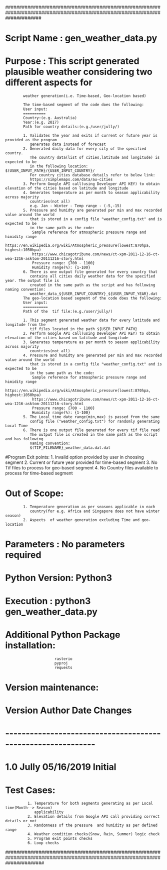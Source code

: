 #############################################################################################################################
# Script Name :  gen_weather_data.py
# Purpose : This script generated plausible weather considering two different aspects for 
            weather generation(i.e. Time-based, Geo-location based)
            
            The time-based segment of the code does the following:
            User input:
            ==========
            Country:(e.g. Australia)
            Year:(e.g. 2017)
            Path for country details:(e.g./user/jully/)
            
            1. Validates the year and exits if current or future year is provided as the program
               generates data instead of forecast
            2. Generated daily data for every city of the specified country.
               The country data(list of cities,latitude and longitude) is expected to be 
               in the following location: $(USER_INPUT_PATH}/{USER_INPUT_COUNTRY}/
               For country cities database details refer to below link:
               https://simplemaps.com/data/au-cities
            3. Perform Google API call(using Developer API KEY) to obtain elevation of the cities based on latitude and longitude
            4. Generates temperature as per month to season applicability across majority 
               countries(not all)
               e.g. Jan - Winter - Temp range - (-5,-15)
            5. Pressure and humidty are generated per min and max recorded value around the world
               that is stored in a config file "weather_config.txt" and is expected to be 
               in the same path as the code:
                Sample reference for atmospheric pressure range and himidity range
                https://en.wikipedia.org/wiki/Atmospheric_pressure(lowest:870hpa, highest:1050hpa)
                https://www.chicagotribune.com/news/ct-xpm-2011-12-16-ct-wea-1216-asktom-20111216-story.html
                Pressure range: {700 - 1100} 
                Humidity range(%): {1-100}
            6. There is one output file generated for every country that
               contains all cities daily weather data for the specified year. The output file is 
               created in the same path as the script and has following naming convention:
               weather_data_${USER_INPUT_COUNTRY}_${USER_INPUT_YEAR}.dat
            The geo-location based segment of the code does the following:
            User input:
            ===========
            Path of the  tif file:(e.g./user/jully/)
            
            1. This segment generated weather data for every latitude and longitude from the
               tif files located in the path ${USER_INPUT_PATH}
            2. Perform Google API call(using Developer API KEY) to obtain elevation of the cities based on latitude and longitude
            3. Generates temperature as per month to season applicability across majority 
               countries(not all)
            4. Pressure and humidty are generated per min and max recorded value around the world
               that is stored in a config file "weather_config.txt" and is expected to be 
               in the same path as the code:
                Sample reference for atmospheric pressure range and himidity range
                https://en.wikipedia.org/wiki/Atmospheric_pressure(lowest:870hpa, highest:1050hpa)
                https://www.chicagotribune.com/news/ct-xpm-2011-12-16-ct-wea-1216-asktom-20111216-story.html
                Pressure range: {700 - 1100} 
                Humidity range(%): {1-100}
            5. The Local time date range(min,max) is passed from the same 
               config file ("weather_config.txt") for randomly generating Local Time 
            6. There is one output file generated for every tif file read 
               The output file is created in the same path as the script and has following 
               naming convention:
               $(TIF_FILENAME}_weather_data.dat.dat
               
#Program Exit points:
               1. Invalid option provided by user in choosing segment
               2. Current or future year provided for time-based segment
               3. No Tif files to process for geo-based segment
               4. No Country files available to process for time-based segment
               
# Out of Scope:
            1. Temperature generation as per seasons applicable in each 
               country(for e.g. Africa and Singapore does not have winter season)
            2. Aspects  of weather generation excluding Time and geo-location
# Parameters : No parameters required
# Python Version: Python3
# Execution : python3  gen_weather_data.py
# Additional Python Package installation: 
                          rasterio
                          pyproj 
                          requests
# Version maintenance:
# Version           Author               Date        Changes
# ------------------------------------------------------------
# 1.0               Jully               05/16/2019   Initial
# Test Cases:
              1. Temperature for both segments generating as per Local time(Month--> Season)
                 applicability 
              2. Elevation details from Google API call providing correct details or not
              3. Randomness of the pressure  and humidity as per defined range
              4. Weather condition checks(Snow, Rain, Summer) logic check
              5. Program exit points checks
              6. Loop checks
##############################################################################################################################
